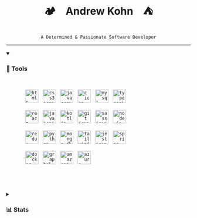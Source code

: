 <h1 align="center">
  🏕️&nbsp;&nbsp;&nbsp;&nbsp;Andrew Kohn&nbsp;&nbsp;&nbsp;&nbsp;⛺
</h1>

<br />

<div align="center">
  <code>A Determined & Passionate Software Developer</code>
</div>

---

<details open>
  <summary><h3>🧰 Tools</h3></summary>
  <br />
  <dl>
    <dd>
      &nbsp;&nbsp;
      <code
        ><img
          height="36px"
          src="https://cdn.jsdelivr.net/gh/devicons/devicon/icons/html5/html5-original.svg"
          alt="html5 icon"
          title="HTML5"
      /></code>
      &nbsp;
      <code
        ><img
          height="36px"
          src="https://cdn.jsdelivr.net/gh/devicons/devicon/icons/css3/css3-original.svg"
          alt="css3 icon"
          title="CSS3"
      /></code>
      &nbsp;
      <code
        ><img
          height="36px"
          src="https://cdn.jsdelivr.net/gh/devicons/devicon/icons/javascript/javascript-original.svg"
          alt="javascript icon"
          title="JavaScript"
      /></code>
      &nbsp;
      <code
        ><img
          height="36px"
          src="https://cdn.jsdelivr.net/gh/devicons/devicon/icons/c/c-original.svg"
          alt="c icon"
          title="C"
      /></code>
      &nbsp;
      <code
        ><img
          height="36px"
          src="https://cdn.jsdelivr.net/gh/devicons/devicon/icons/mysql/mysql-original.svg"
          alt="mysql icon"
          title="MySQL"
      /></code>
      &nbsp;
      <code
        ><img
          height="36px"
          src="https://cdn.jsdelivr.net/gh/devicons/devicon/icons/typescript/typescript-original.svg"
          alt="typescript icon"
          title="TypeScript"
      /></code>
      <br /><br />
      &nbsp;&nbsp;
      <code
        ><img
          height="36px"
          src="https://cdn.jsdelivr.net/gh/devicons/devicon/icons/react/react-original.svg"
          alt="react icon"
          title="React"
      /></code>
      &nbsp;
      <code
        ><img
          height="36px"
          src="https://cdn.jsdelivr.net/gh/devicons/devicon/icons/java/java-original.svg"
          alt="java icon"
          title="Java"
      /></code>
      &nbsp;
      <code
        ><img
          height="36px"
          src="https://cdn.jsdelivr.net/npm/simple-icons@3.12.2/icons/kotlin.svg"
          alt="kotlin icon"
          title="Kotlin"
      /></code>
      &nbsp;
      <code
        ><img
          height="36px"
          src="https://cdn.jsdelivr.net/gh/devicons/devicon/icons/git/git-original.svg"
          alt="git icon"
          title="Git"
      /></code>
      &nbsp;
      <code
        ><img
          height="36px"
          src="https://cdn.jsdelivr.net/gh/devicons/devicon/icons/sass/sass-original.svg"
          alt="sass icon"
          title="Sass"
      /></code>
      &nbsp;
      <code
        ><img
          height="36px"
          src="https://cdn.jsdelivr.net/gh/devicons/devicon/icons/nodejs/nodejs-original.svg"
          alt="node.js icon"
          title="Node.js"
      /></code>
      <br /><br />
      &nbsp;&nbsp;
      <code
        ><img
          height="36px"
          src="https://cdn.jsdelivr.net/npm/simple-icons@3.12.2/icons/redux.svg"
          alt="redux icon"
          title="Redux"
      /></code>
      &nbsp;
      <code
        ><img
          height="36px"
          src="https://cdn.jsdelivr.net/gh/devicons/devicon/icons/python/python-original.svg"
          alt="python icon"
          title="Python"
      /></code>
      &nbsp;
      <code
        ><img
          height="36px"
          src="https://cdn.jsdelivr.net/npm/simple-icons@3.12.2/icons/mongodb.svg"
          alt="mongo.db icon"
          title="MongoDB"
      /></code>
      &nbsp;
      <code
        ><img
          height="36px"
          src="https://cdn.jsdelivr.net/gh/devicons/devicon/icons/tailwindcss/tailwindcss-plain.svg"
          alt="tailwind icon"
          title="Tailwind CSS"
      /></code>
      &nbsp;
      <code
        ><img
          height="36px"
          src="https://cdn.jsdelivr.net/gh/devicons/devicon/icons/jest/jest-plain.svg"
          alt="jest icon"
          title="Jest"
      /></code>
      &nbsp;
      <code
        ><img
          height="36px"
          src="https://cdn.jsdelivr.net/npm/simple-icons@3.12.2/icons/spring.svg"
          alt="spring icon"
          title="Java Spring"
      /></code>
      <br /><br />
      &nbsp;&nbsp;
      <code
        ><img
          height="36px"
          src="https://cdn.jsdelivr.net/gh/devicons/devicon/icons/docker/docker-original.svg"
          alt="docker icon"
          title="Docker"
      /></code>
      &nbsp;
      <code
        ><img
          height="36px"
          src="https://cdn.jsdelivr.net/npm/simple-icons@3.12.2/icons/graphql.svg"
          alt="graphql icon"
          title="GraphQL"
      /></code>
      &nbsp;
      <code
        ><img
          height="36px"
          src="https://cdn.jsdelivr.net/npm/simple-icons@3.12.2/icons/amazonaws.svg"
          alt="amazonaws icon"
          title="Amazon AWS"
      /></code>
      &nbsp;
      <code
        ><img
          height="36px"
          src="https://cdn.jsdelivr.net/npm/simple-icons@3.12.2/icons/microsoftazure.svg"
          alt="azure icon"
          title="Microsoft Azure"
      /></code>
    </dd>
  </dl>
  <br />
</details>

#

<details>
  <summary><h3>📊 Stats</h3></summary>
  <br />
  <div align="center">
    <img
      src="https://github-readme-streak-stats.herokuapp.com/?user=andrewkohn&theme=tokyonight&hide_border=false"
    />
  </div>
</details>
